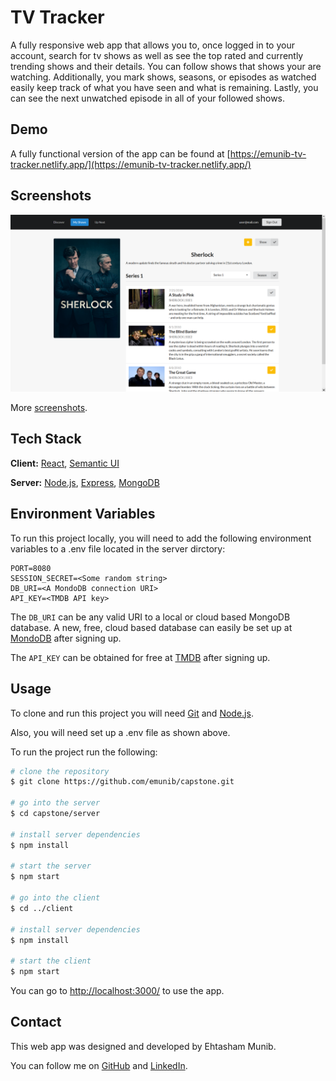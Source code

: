 
# TV Tracker

A fully responsive web app that allows you to, once logged in to your account, search for tv shows as well as see the top rated and currently trending shows and their details. You can follow shows that shows your are watching. Additionally, you mark shows, seasons, or episodes as watched easily keep track of what you have seen and what is remaining. Lastly, you can see the next unwatched episode in all of your followed shows.

## Demo

A fully functional version of the app can be found at [https://emunib-tv-tracker.netlify.app/](https://emunib-tv-tracker.netlify.app/)

## Screenshots

![Show details](docs/screenshots/show.png?raw=true)

More [screenshots](docs/screenshots/screenshots.md).

## Tech Stack

**Client:** [React](https://reactjs.org/), [Semantic UI](https://react.semantic-ui.com/)

**Server:** [Node.js](https://nodejs.org/), [Express](https://expressjs.com/), [MongoDB](https://www.mongodb.com/)

## Environment Variables

To run this project locally, you will need to add the following environment variables to a .env file located in the server dirctory:

```
PORT=8080
SESSION_SECRET=<Some random string>
DB_URI=<A MondoDB connection URI>
API_KEY=<TMDB API key>
```
The `DB_URI` can be any valid URI to a local or cloud based MongoDB database. A new, free, cloud based database can easily be set up at [MondoDB](https://www.mongodb.com/) after signing up.

The `API_KEY` can be obtained for free at [TMDB](https://www.themoviedb.org/) after signing up.

## Usage

To clone and run this project you will need [Git](https://git-scm.com/) and [Node.js](https://nodejs.org/).

Also, you will need set up a .env file as shown above.

To run the project run the following:

```bash
# clone the repository
$ git clone https://github.com/emunib/capstone.git

# go into the server
$ cd capstone/server

# install server dependencies
$ npm install

# start the server
$ npm start

# go into the client
$ cd ../client

# install server dependencies
$ npm install

# start the client
$ npm start
```

You can go to [http://localhost:3000/](http://localhost:3000/) to use the app.

## Contact

This web app was designed and developed by Ehtasham Munib.

You can follow me on [GitHub](https://github.com/emunib/) and [LinkedIn](https://www.linkedin.com/in/emunib/).
